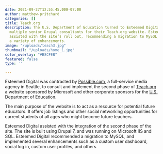```yaml
---
date: 2021-09-27T12:55:45.000-07:00
author: matthew-pritchard
categories: []
title: Teach.org
description: The U.S. Department of Education turned to Esteemed Digital to contract
  multiple senior Drupal consultants for their Teach.org website. Esteemed colleagues
  assisted with the site’s roll out, recommending a migration to MySQL, and implementing
  a variety of enhancements.
image: "/uploads/teach3.jpg"
thumbnail: "/uploads/home_1.jpg"
color_overlay: "#B8CFEB"
featured: false
type: ''

---
```

Esteemed Digital was contracted by [Possible.com](http://www.possible.com/), a full-service media agency in Seattle, to consult and implement the second phase of [Teach.org](Teach.org) a website sponsored by Microsoft and other corporate sponsors for the [U.S. Department of Education](http://www.ed.gov/).

The main purpose of the website is to act as a resource for potential future educators. It offers job listings and other social networking opportunities for current students of all ages who might become future teachers.

Esteemed Digital assisted with the integration of the second phase of the site. The site is built using Drupal 7, and was running on Microsoft IIS and SQL. Esteemed Digital recommended a migration to MySQL, and implemented several enhancements such as a custom user dashboard, social log in, custom user profiles, and others.